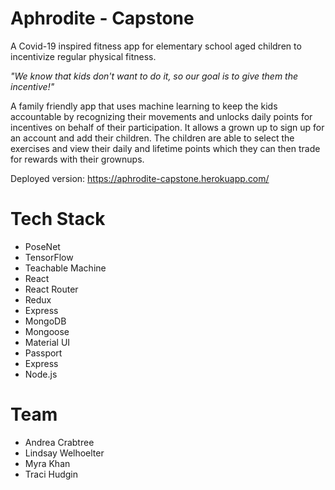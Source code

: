 # Aphrodite - Capstone

A Covid-19 inspired fitness app for elementary school aged children to incentivize regular physical fitness.

_"We know that kids don't want to do it, so our goal is to give them the incentive!"_

A family friendly app that uses machine learning to keep the kids accountable by recognizing their movements and unlocks daily points for incentives on behalf of their participation.
It allows a grown up to sign up for an account and add their children. The children are able to select the exercises and view their daily and lifetime points which they can then trade for rewards with their grownups.

Deployed version: https://aphrodite-capstone.herokuapp.com/

# Tech Stack

- PoseNet
- TensorFlow
- Teachable Machine
- React
- React Router
- Redux
- Express
- MongoDB
- Mongoose
- Material UI
- Passport
- Express
- Node.js

# Team

- Andrea Crabtree
- Lindsay Welhoelter
- Myra Khan
- Traci Hudgin

